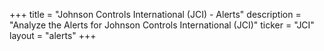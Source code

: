 +++
title = "Johnson Controls International (JCI) - Alerts"
description = "Analyze the Alerts for Johnson Controls International (JCI)"
ticker = "JCI"
layout = "alerts"
+++

